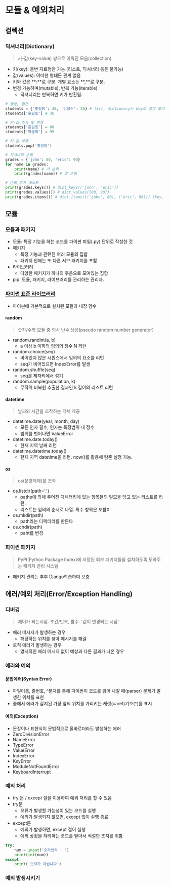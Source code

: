 # 모듈 & 예외처리
## 컬렉션
### 딕셔너리(Dictionary)
> 키-값(key-value) 쌍으로 이뤄진 모음(collection)
- 키(key): 불변 자료형만 가능 (리스트, 딕셔너리 등은 불가능)
- 값(values): 어떠한 형태든 관계 없음
- 키와 값은 **:**로 구분. 개별 요소는 **,**로 구분.
- 변경 가능하며(mutable), 반복 가능(iterable)
    - 딕셔너리는 반복하면 키가 반환됨.
```python
# 생성, 접근
students = {'홍길동': 30, '김철수': 25} # list, dictionary는 key로 설정 불가
students['홍길동'] # 30

# 키-값 추가 및 변경
students['홍길동'] = 80
students['박영희'] = 95

# 키-값 삭제
students.pop('홍길동')

# 딕셔너리 순회
grades = {'john': 80, 'eric': 90}
for name in grades:
    print(name) # 키 순회
    print(grades[name]) # 값 순회

# 순회_추가 메소드
print(grades.keys()) # dict_keys(['john', 'eric'])
print(grades.values()) # dict_values([80, 90])
print(grades.items()) # dict_items([('john', 80), ('eric', 90)]) (key, value)의 튜플로 구성된 결과
``` 

## 모듈
### 모듈과 패키지
- 모듈: 특정 기능을 하는 코드를 파이썬 파일(.py) 단위로 작성한 것
- 패키지
    - 특정 기능과 관련된 여러 모듈의 집합
    - 패키지 안에는 또 다른 서브 패키지를 포함
- 라이브러리
    - 다양한 패키지가 하나의 묶음으로 모여있는 집합
- pip: 모듈, 패키지, 라이브러리를 관리하는 관리자.
### [파이썬 표준 라이브러리](https://docs.python.org/ko/3/library/index.html)
- 파이썬에 기본적으로 설치된 모듈과 내장 함수
#### random
> 숫자/수학 모듈 중 의사 난수 생성(pseudo random number generator)
- random.randint(a, b)
    - a 이상 b 이하의 임의의 정수 N 리턴
- random.choice(seq)
    - 비어있지 않은 시퀀스에서 임의의 요소를 리턴
    - seq가 비어있으면 IndexError를 발생
- random.shuffle(seq)
    - seq를 제자리에서 섞기
- random.sample(population, k)
    - 무작위 비복원 추출한 결과인 k 길이의 리스트 리턴
#### datetime
> 날짜와 시간을 조작하는 객체 제공
- datetime.date(year, month, day)
    - 모든 인자 필수, 인자는 특정범위 내 정수
    - 범위를 벗어나면 ValueError
- datetime.date.today()
    - 현재 지역 날짜 리턴
- datetime.datetime.today()
    - 현재 지역 datetime을 리턴. now()를 활용해 탐존 설정 가능.
#### os
> os(운영체제)를 조작
- os.listdir(path='.')
    - pathe에 의해 주어진 디렉터리에 있는 항목들의 일므을 담고 있는 리스트를 리턴.
    - 리스트는 임의의 순서로 나열. 특수 항목은 포함X
- os.mkdir(path)
    - path라는 디렉터리를 만든다
- os.chdir(path)
    - paht를 변경
### 파이썬 패키지
> PyPI(Python Package Index)에 저장된 외부 패키지들을 설치하도록 도와주는 패키지 관리 시스템
- 패키지 관리는 추후 Django학습하며 보충

## 에러/예외 처리(Error/Exception Handling)
### 디버깅
> 제어가 되는시점. 조건/반복, 함수. '값이 변경되는 시점'
- 에러 메시지가 발생하는 경우
    - 해당하는 위치를 찾아 메시지를 해결
- 로직 에러가 발생하는 경우
    - 명시적인 에러 메시지 없이 예상과 다른 결과가 나온 경우
### 에러와 예외
#### 문법에러(Syntax Error)
- 파일이름, 줄번호, ^문자를 통해 파이썬이 코드를 읽어 나갈 때(parser) 문제가 발생한 위치를 표현
- 줄에서 에러가 감지된 가장 앞의 위치를 가리키는 캐럿(caret)기호(^)를 표시
#### 예외(Exception)
- 문장이나 표현식이 문법적으로 올바르더라도 발생하는 에러
- ZeroDivisionError
- NameError
- TypeError
- ValueError
- IndexError
- KeyError
- ModuleNotFoundError
- KeyboardInterrupt
### 예외 처리
- try 문 / except 절을 이용하여 예외 처리를 할 수 있음
- try문
    - 오류가 발생할 가능성이 있는 코드를 실행
    - 예외가 발생되지 않으면, except 없이 실행 종료
- except문
    - 예외가 발생하면, except 절이 실행
    - 예외 상황을 처리하는 코드를 받아서 적절한 조치를 취함
```python
try:
    num = input('숫자입력 : ')
    print(int(num))
except:
    print('숫자가 아닙니다')
```
### 예외 발생시키기
